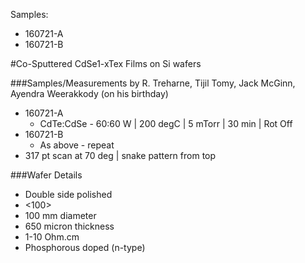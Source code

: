 Samples:
* 160721-A
* 160721-B

#Co-Sputtered CdSe1-xTex Films on Si wafers 

###Samples/Measurements by R. Treharne, Tijil Tomy, Jack McGinn, Ayendra Weerakkody (on his birthday)

* 160721-A
  + CdTe:CdSe - 60:60 W | 200 degC | 5 mTorr | 30 min | Rot Off
* 160721-B
  + As above - repeat
* 317 pt scan at 70 deg | snake pattern from top

###Wafer Details

  + Double side polished
  + <100> 
  + 100 mm diameter
  + 650 micron thickness
  + 1-10 Ohm.cm
  + Phosphorous doped (n-type)
